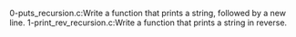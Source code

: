 0-puts_recursion.c:Write a function that prints a string, followed by a new line.
1-print_rev_recursion.c:Write a function that prints a string in reverse.
